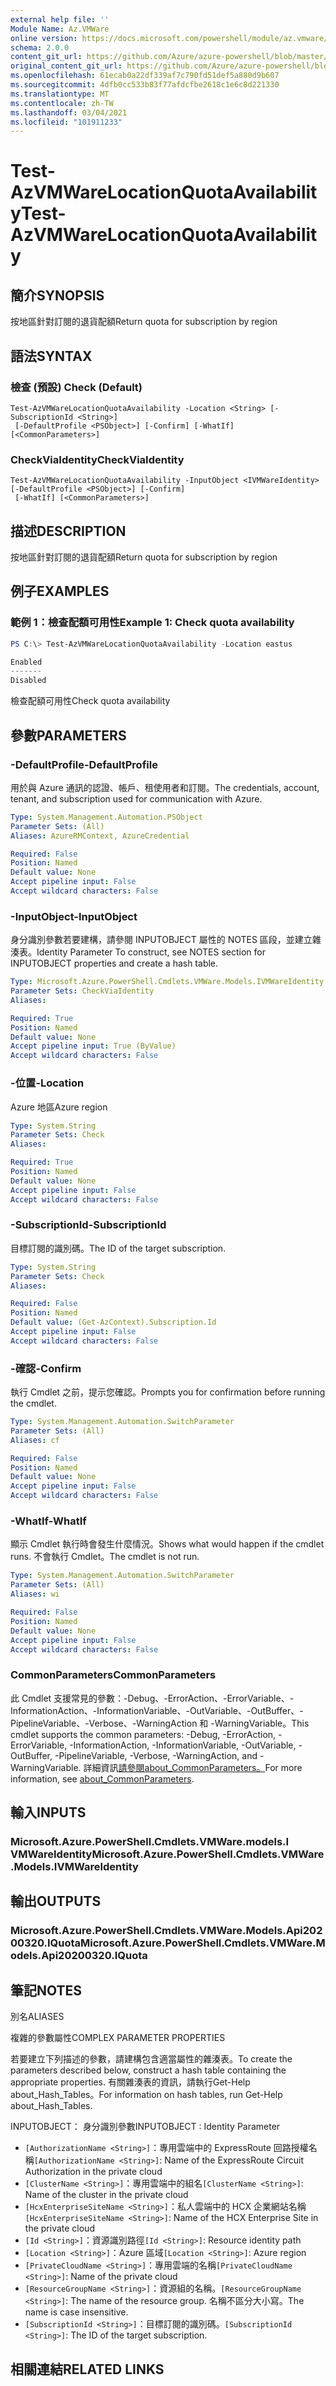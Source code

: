 ```yaml
---
external help file: ''
Module Name: Az.VMWare
online version: https://docs.microsoft.com/powershell/module/az.vmware/test-azvmwarelocationquotaavailability
schema: 2.0.0
content_git_url: https://github.com/Azure/azure-powershell/blob/master/src/VMware/help/Test-AzVMwareLocationQuotaAvailability.md
original_content_git_url: https://github.com/Azure/azure-powershell/blob/master/src/VMware/help/Test-AzVMwareLocationQuotaAvailability.md
ms.openlocfilehash: 61ecab0a22df339af7c790fd51def5a880d9b607
ms.sourcegitcommit: 4dfb0cc533b83f77afdcfbe2618c1e6c8d221330
ms.translationtype: MT
ms.contentlocale: zh-TW
ms.lasthandoff: 03/04/2021
ms.locfileid: "101911233"
---
```

# <span data-ttu-id="28a57-101">Test-AzVMWareLocationQuotaAvailability</span><span class="sxs-lookup"><span data-stu-id="28a57-101">Test-AzVMWareLocationQuotaAvailability</span></span>

## <span data-ttu-id="28a57-102">簡介</span><span class="sxs-lookup"><span data-stu-id="28a57-102">SYNOPSIS</span></span>
<span data-ttu-id="28a57-103">按地區針對訂閱的退貨配額</span><span class="sxs-lookup"><span data-stu-id="28a57-103">Return quota for subscription by region</span></span>

## <span data-ttu-id="28a57-104">語法</span><span class="sxs-lookup"><span data-stu-id="28a57-104">SYNTAX</span></span>

### <span data-ttu-id="28a57-105">檢查 (預設) </span><span class="sxs-lookup"><span data-stu-id="28a57-105">Check (Default)</span></span>
```
Test-AzVMWareLocationQuotaAvailability -Location <String> [-SubscriptionId <String>]
 [-DefaultProfile <PSObject>] [-Confirm] [-WhatIf] [<CommonParameters>]
```

### <span data-ttu-id="28a57-106">CheckViaIdentity</span><span class="sxs-lookup"><span data-stu-id="28a57-106">CheckViaIdentity</span></span>
```
Test-AzVMWareLocationQuotaAvailability -InputObject <IVMWareIdentity> [-DefaultProfile <PSObject>] [-Confirm]
 [-WhatIf] [<CommonParameters>]
```

## <span data-ttu-id="28a57-107">描述</span><span class="sxs-lookup"><span data-stu-id="28a57-107">DESCRIPTION</span></span>
<span data-ttu-id="28a57-108">按地區針對訂閱的退貨配額</span><span class="sxs-lookup"><span data-stu-id="28a57-108">Return quota for subscription by region</span></span>

## <span data-ttu-id="28a57-109">例子</span><span class="sxs-lookup"><span data-stu-id="28a57-109">EXAMPLES</span></span>

### <span data-ttu-id="28a57-110">範例 1：檢查配額可用性</span><span class="sxs-lookup"><span data-stu-id="28a57-110">Example 1: Check quota availability</span></span>
```powershell
PS C:\> Test-AzVMWareLocationQuotaAvailability -Location eastus

Enabled
-------
Disabled
```

<span data-ttu-id="28a57-111">檢查配額可用性</span><span class="sxs-lookup"><span data-stu-id="28a57-111">Check quota availability</span></span>

## <span data-ttu-id="28a57-112">參數</span><span class="sxs-lookup"><span data-stu-id="28a57-112">PARAMETERS</span></span>

### <span data-ttu-id="28a57-113">-DefaultProfile</span><span class="sxs-lookup"><span data-stu-id="28a57-113">-DefaultProfile</span></span>
<span data-ttu-id="28a57-114">用於與 Azure 通訊的認證、帳戶、租使用者和訂閱。</span><span class="sxs-lookup"><span data-stu-id="28a57-114">The credentials, account, tenant, and subscription used for communication with Azure.</span></span>

```yaml
Type: System.Management.Automation.PSObject
Parameter Sets: (All)
Aliases: AzureRMContext, AzureCredential

Required: False
Position: Named
Default value: None
Accept pipeline input: False
Accept wildcard characters: False
```

### <span data-ttu-id="28a57-115">-InputObject</span><span class="sxs-lookup"><span data-stu-id="28a57-115">-InputObject</span></span>
<span data-ttu-id="28a57-116">身分識別參數若要建構，請參閱 INPUTOBJECT 屬性的 NOTES 區段，並建立雜湊表。</span><span class="sxs-lookup"><span data-stu-id="28a57-116">Identity Parameter To construct, see NOTES section for INPUTOBJECT properties and create a hash table.</span></span>

```yaml
Type: Microsoft.Azure.PowerShell.Cmdlets.VMWare.Models.IVMWareIdentity
Parameter Sets: CheckViaIdentity
Aliases:

Required: True
Position: Named
Default value: None
Accept pipeline input: True (ByValue)
Accept wildcard characters: False
```

### <span data-ttu-id="28a57-117">-位置</span><span class="sxs-lookup"><span data-stu-id="28a57-117">-Location</span></span>
<span data-ttu-id="28a57-118">Azure 地區</span><span class="sxs-lookup"><span data-stu-id="28a57-118">Azure region</span></span>

```yaml
Type: System.String
Parameter Sets: Check
Aliases:

Required: True
Position: Named
Default value: None
Accept pipeline input: False
Accept wildcard characters: False
```

### <span data-ttu-id="28a57-119">-SubscriptionId</span><span class="sxs-lookup"><span data-stu-id="28a57-119">-SubscriptionId</span></span>
<span data-ttu-id="28a57-120">目標訂閱的識別碼。</span><span class="sxs-lookup"><span data-stu-id="28a57-120">The ID of the target subscription.</span></span>

```yaml
Type: System.String
Parameter Sets: Check
Aliases:

Required: False
Position: Named
Default value: (Get-AzContext).Subscription.Id
Accept pipeline input: False
Accept wildcard characters: False
```

### <span data-ttu-id="28a57-121">-確認</span><span class="sxs-lookup"><span data-stu-id="28a57-121">-Confirm</span></span>
<span data-ttu-id="28a57-122">執行 Cmdlet 之前，提示您確認。</span><span class="sxs-lookup"><span data-stu-id="28a57-122">Prompts you for confirmation before running the cmdlet.</span></span>

```yaml
Type: System.Management.Automation.SwitchParameter
Parameter Sets: (All)
Aliases: cf

Required: False
Position: Named
Default value: None
Accept pipeline input: False
Accept wildcard characters: False
```

### <span data-ttu-id="28a57-123">-WhatIf</span><span class="sxs-lookup"><span data-stu-id="28a57-123">-WhatIf</span></span>
<span data-ttu-id="28a57-124">顯示 Cmdlet 執行時會發生什麼情況。</span><span class="sxs-lookup"><span data-stu-id="28a57-124">Shows what would happen if the cmdlet runs.</span></span>
<span data-ttu-id="28a57-125">不會執行 Cmdlet。</span><span class="sxs-lookup"><span data-stu-id="28a57-125">The cmdlet is not run.</span></span>

```yaml
Type: System.Management.Automation.SwitchParameter
Parameter Sets: (All)
Aliases: wi

Required: False
Position: Named
Default value: None
Accept pipeline input: False
Accept wildcard characters: False
```

### <span data-ttu-id="28a57-126">CommonParameters</span><span class="sxs-lookup"><span data-stu-id="28a57-126">CommonParameters</span></span>
<span data-ttu-id="28a57-127">此 Cmdlet 支援常見的參數：-Debug、-ErrorAction、-ErrorVariable、-InformationAction、-InformationVariable、-OutVariable、-OutBuffer、-PipelineVariable、-Verbose、-WarningAction 和 -WarningVariable。</span><span class="sxs-lookup"><span data-stu-id="28a57-127">This cmdlet supports the common parameters: -Debug, -ErrorAction, -ErrorVariable, -InformationAction, -InformationVariable, -OutVariable, -OutBuffer, -PipelineVariable, -Verbose, -WarningAction, and -WarningVariable.</span></span> <span data-ttu-id="28a57-128">詳細資訊[請參閱about_CommonParameters。](http://go.microsoft.com/fwlink/?LinkID=113216)</span><span class="sxs-lookup"><span data-stu-id="28a57-128">For more information, see [about_CommonParameters](http://go.microsoft.com/fwlink/?LinkID=113216).</span></span>

## <span data-ttu-id="28a57-129">輸入</span><span class="sxs-lookup"><span data-stu-id="28a57-129">INPUTS</span></span>

### <span data-ttu-id="28a57-130">Microsoft.Azure.PowerShell.Cmdlets.VMWare.models.I VMWareIdentity</span><span class="sxs-lookup"><span data-stu-id="28a57-130">Microsoft.Azure.PowerShell.Cmdlets.VMWare.Models.IVMWareIdentity</span></span>

## <span data-ttu-id="28a57-131">輸出</span><span class="sxs-lookup"><span data-stu-id="28a57-131">OUTPUTS</span></span>

### <span data-ttu-id="28a57-132">Microsoft.Azure.PowerShell.Cmdlets.VMWare.Models.Api20200320.IQuota</span><span class="sxs-lookup"><span data-stu-id="28a57-132">Microsoft.Azure.PowerShell.Cmdlets.VMWare.Models.Api20200320.IQuota</span></span>

## <span data-ttu-id="28a57-133">筆記</span><span class="sxs-lookup"><span data-stu-id="28a57-133">NOTES</span></span>

<span data-ttu-id="28a57-134">別名</span><span class="sxs-lookup"><span data-stu-id="28a57-134">ALIASES</span></span>

<span data-ttu-id="28a57-135">複雜的參數屬性</span><span class="sxs-lookup"><span data-stu-id="28a57-135">COMPLEX PARAMETER PROPERTIES</span></span>

<span data-ttu-id="28a57-136">若要建立下列描述的參數，請建構包含適當屬性的雜湊表。</span><span class="sxs-lookup"><span data-stu-id="28a57-136">To create the parameters described below, construct a hash table containing the appropriate properties.</span></span> <span data-ttu-id="28a57-137">有關雜湊表的資訊，請執行Get-Help about_Hash_Tables。</span><span class="sxs-lookup"><span data-stu-id="28a57-137">For information on hash tables, run Get-Help about_Hash_Tables.</span></span>


<span data-ttu-id="28a57-138">INPUTOBJECT： <IVMWareIdentity> 身分識別參數</span><span class="sxs-lookup"><span data-stu-id="28a57-138">INPUTOBJECT <IVMWareIdentity>: Identity Parameter</span></span>
  - <span data-ttu-id="28a57-139">`[AuthorizationName <String>]`：專用雲端中的 ExpressRoute 回路授權名稱</span><span class="sxs-lookup"><span data-stu-id="28a57-139">`[AuthorizationName <String>]`: Name of the ExpressRoute Circuit Authorization in the private cloud</span></span>
  - <span data-ttu-id="28a57-140">`[ClusterName <String>]`：專用雲端中的組名</span><span class="sxs-lookup"><span data-stu-id="28a57-140">`[ClusterName <String>]`: Name of the cluster in the private cloud</span></span>
  - <span data-ttu-id="28a57-141">`[HcxEnterpriseSiteName <String>]`：私人雲端中的 HCX 企業網站名稱</span><span class="sxs-lookup"><span data-stu-id="28a57-141">`[HcxEnterpriseSiteName <String>]`: Name of the HCX Enterprise Site in the private cloud</span></span>
  - <span data-ttu-id="28a57-142">`[Id <String>]`：資源識別路徑</span><span class="sxs-lookup"><span data-stu-id="28a57-142">`[Id <String>]`: Resource identity path</span></span>
  - <span data-ttu-id="28a57-143">`[Location <String>]`：Azure 區域</span><span class="sxs-lookup"><span data-stu-id="28a57-143">`[Location <String>]`: Azure region</span></span>
  - <span data-ttu-id="28a57-144">`[PrivateCloudName <String>]`：專用雲端的名稱</span><span class="sxs-lookup"><span data-stu-id="28a57-144">`[PrivateCloudName <String>]`: Name of the private cloud</span></span>
  - <span data-ttu-id="28a57-145">`[ResourceGroupName <String>]`：資源組的名稱。</span><span class="sxs-lookup"><span data-stu-id="28a57-145">`[ResourceGroupName <String>]`: The name of the resource group.</span></span> <span data-ttu-id="28a57-146">名稱不區分大小寫。</span><span class="sxs-lookup"><span data-stu-id="28a57-146">The name is case insensitive.</span></span>
  - <span data-ttu-id="28a57-147">`[SubscriptionId <String>]`：目標訂閱的識別碼。</span><span class="sxs-lookup"><span data-stu-id="28a57-147">`[SubscriptionId <String>]`: The ID of the target subscription.</span></span>

## <span data-ttu-id="28a57-148">相關連結</span><span class="sxs-lookup"><span data-stu-id="28a57-148">RELATED LINKS</span></span>

